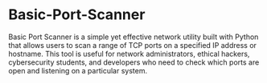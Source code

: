 # Basic-Port-Scanner
Basic Port Scanner is a simple yet effective network utility built with Python that allows users to scan a range of TCP ports on a specified IP address or hostname. This tool is useful for network administrators, ethical hackers, cybersecurity students, and developers who need to check which ports are open and listening on a particular system.
